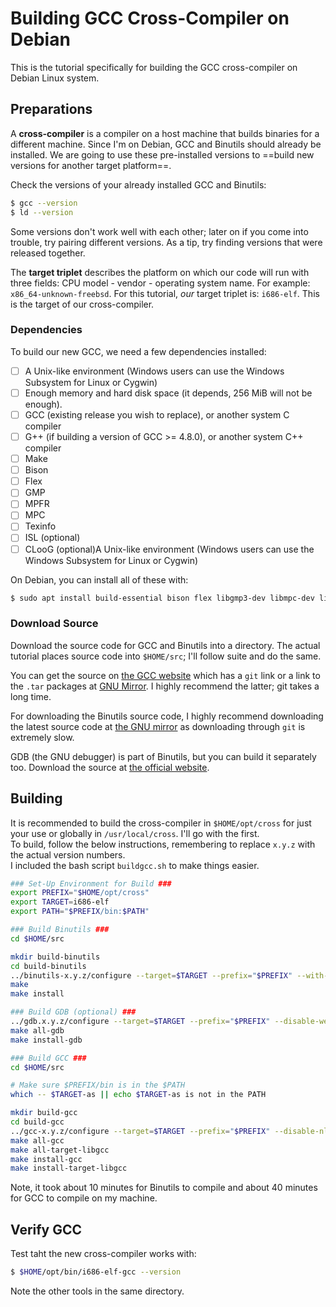 # Building GCC Cross-Compiler on Debian
This is the tutorial specifically for building the GCC cross-compiler on Debian Linux system.

## Preparations
A **cross-compiler** is a compiler on a host machine that builds binaries for a different machine.  Since I'm on Debian, GCC and Binutils should already be installed.  We are going to use these pre-installed versions to ==build new versions for another target platform==.

Check the versions of your already installed GCC and Binutils:
``` Bash
$ gcc --version
$ ld --version
```
Some versions don't work well with each other; later on if you come into trouble, try pairing different versions.  As a tip, try finding versions that were released together.

The **target triplet** describes the platform on which our code will run with three fields: CPU model - vendor - operating system name.  For example: `x86_64-unknown-freebsd`.  For this tutorial, *our* target triplet is: `i686-elf`.  This is the target of our cross-compiler.

### Dependencies
To build our new GCC, we need a few dependencies installed:
- [ ] A Unix-like environment (Windows users can use the Windows Subsystem for Linux or Cygwin)
- [ ] Enough memory and hard disk space (it depends, 256 MiB will not be enough).
- [ ] GCC (existing release you wish to replace), or another system C compiler
- [ ] G++ (if building a version of GCC >= 4.8.0), or another system C++ compiler
- [ ] Make
- [ ] Bison
- [ ] Flex
- [ ] GMP
- [ ] MPFR
- [ ] MPC
- [ ] Texinfo
- [ ] ISL (optional)
- [ ] CLooG (optional)A Unix-like environment (Windows users can use the Windows Subsystem for Linux or Cygwin)

On Debian, you can install all of these with:
``` bash
$ sudo apt install build-essential bison flex libgmp3-dev libmpc-dev libmpfr-dev texinfo libisl-dev
```

### Download Source
Download the source code for GCC and Binutils into a directory.  The actual tutorial places source code into `$HOME/src`; I'll follow suite and do the same.  

You can get the source on [the GCC website](https://www.gnu.org/software/gcc/) which has a `git` link or a link to the `.tar` packages at [GNU Mirror](https://ftp.gnu.org/gnu/gcc/).  I highly recommend the latter; git takes a long time.

For downloading the Binutils source code, I highly recommend downloading the latest source code at [the GNU mirror](https://ftp.gnu.org/gnu/binutils/) as downloading through `git` is extremely slow.

GDB (the GNU debugger) is part of Binutils, but you can build it separately too.  Download the source at [the official website](https://ftp.gnu.org/gnu/gdb/).
## Building
It is recommended to build the cross-compiler in `$HOME/opt/cross` for just your use or globally in `/usr/local/cross`.  I'll go with the first.  
To build, follow the below instructions, remembering to replace `x.y.z` with the actual version numbers.  
I included the bash script `buildgcc.sh` to make things easier.

``` bash
### Set-Up Environment for Build ###
export PREFIX="$HOME/opt/cross"
export TARGET=i686-elf
export PATH="$PREFIX/bin:$PATH"

### Build Binutils ###
cd $HOME/src

mkdir build-binutils
cd build-binutils
../binutils-x.y.z/configure --target=$TARGET --prefix="$PREFIX" --with-sysroot --disable-nls --disable-werror
make
make install

### Build GDB (optional) ###
../gdb.x.y.z/configure --target=$TARGET --prefix="$PREFIX" --disable-werror
make all-gdb
make install-gdb

### Build GCC ###
cd $HOME/src

# Make sure $PREFIX/bin is in the $PATH
which -- $TARGET-as || echo $TARGET-as is not in the PATH

mkdir build-gcc
cd build-gcc
../gcc-x.y.z/configure --target=$TARGET --prefix="$PREFIX" --disable-nls --enable-languages=c,c++ --without-headers
make all-gcc
make all-target-libgcc
make install-gcc
make install-target-libgcc
```

Note, it took about 10 minutes for Binutils to compile and about 40 minutes for GCC to compile on my machine.

## Verify GCC
Test taht the new cross-compiler works with:
``` bash
$ $HOME/opt/bin/i686-elf-gcc --version
```
Note the other tools in the same directory.


